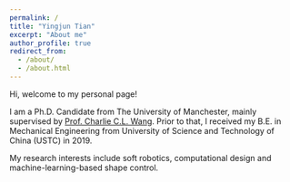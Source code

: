 ```yaml
---
permalink: /
title: "Yingjun Tian"
excerpt: "About me"
author_profile: true
redirect_from: 
  - /about/
  - /about.html
---
```

Hi, welcome to my personal page!


I am a Ph.D. Candidate from The University of Manchester, mainly supervised by [Prof. Charlie C.L. Wang](https://mewangcl.github.io/). 
Prior to that, I received my B.E. in Mechanical Engineering from University of Science and Technology of China (USTC) in 2019. 

My research interests include soft robotics, computational design and machine-learning-based shape control.
